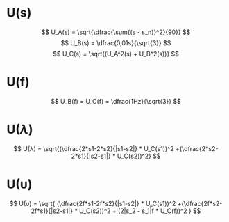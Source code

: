 # U(s)
$$
U_A(s) = \sqrt{\dfrac{\sum{(s - s_n)}^2}{90}}
$$
$$
U_B(s) = \dfrac{0,01s}{\sqrt{3}}
$$
$$
U_C(s) = \sqrt{(U_A^2(s) + U_B^2(s))}
$$
# U(f)
$$
U_B(f) = U_C(f) = \dfrac{1Hz}{\sqrt{3}}
$$
# U($\lambda$)

$$
U(λ) = \sqrt{(\dfrac{2*s1-2*s2}{|s1-s2|} * U_C(s1))^2 +(\dfrac{2*s2-2*s1}{|s2-s1|} * U_C(s2))^2}
$$
# U(υ)
$$
U(υ) = \sqrt{
(\dfrac{2f*s1-2f*s2}{|s1-s2|} * U_C(s1))^2 +(\dfrac{2f*s2-2f*s1}{|s2-s1|} * U_C(s2))^2 +
(2|s_2 - s_1|f * U_C(f))^2
}
$$
